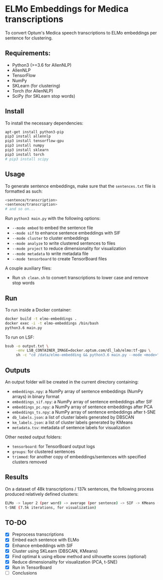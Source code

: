 # ELMo Embeddings for Medica transcriptions
To convert Optum's Medica speech transcriptions to ELMo embeddings per sentence for clustering.


## Requirements:
 * Python3 (>=3.6 for AllenNLP)
 * AllenNLP
 * TensorFlow
 * NumPy
 * SKLearn (for clustering)
 * Torch (for AllenNLP)
 * SciPy (for SKLearn stop words)


## Install
To install the necessary dependencies:

```bash
apt-get install python3-pip
pip3 install allennlp
pip3 install tensorflow-gpu
pip3 install numpy
pip3 install sklearn
pip3 install torch
# pip3 install scipy
```


## Usage
To generate sentence embeddings, make sure that the `sentences.txt` file is formatted as such:

```bash
<sentence/transcription>
<sentence/transcription>
# and so on...
```

Run `python3 main.py` with the following options:
 * `--mode embed` to embed the sentence file
 * `--mode sif` to enhance sentence embeddings with SIF
 * `--mode cluster` to cluster embeddings
 * `--mode analyze` to write clustered sentences to files
 * `--mode project` to reduce dimensionality for visualization
 * `--mode metadata` to write metadata file
 * `--mode tensorboard` to create TensorBoard files

A couple auxiliary files:
 * Run `sh clean.sh` to convert transcriptions to lower case and remove stop words


## Run
To run inside a Docker container:

```bash
docker build -t elmo-embeddings .
docker exec -i -t elmo-embeddings /bin/bash
python3.6 main.py
```

To run on LSF:

```bash
bsub -o output.txt \
     -env LSB_CONTAINER_IMAGE=docker.optum.com/dl_lab/elmo:tf-gpu \
     sh -c "cd /data/elmo-embedding && python3.6 main.py --mode <mode>"
```


## Outputs
An output folder will be created in the current directory containing:
 * `embeddings.npy`: a NumPy array of sentence embeddings (NumPy arrays) in binary format
 * `embeddings_sif.npy`: a NumPy array of sentence embeddings after SIF
 * `embeddings_pc.npy`: a NumPy array of sentence embeddings after PCA
 * `embeddings_ts.npy`: a NumPy array of sentence embeddings after t-SNE
 * `db_labels.json`: a list of cluster labels generated by DBSCAN
 * `km_labels.json`: a list of cluster labels generated by KMeans
 * `metadata.tsv`: metadata of sentence labels for visualization

Other nested output folders:
 * `tensorboard`: for TensorBoard output logs
 * `groups`: for clustered sentences
 * `trimmed`: for another copy of embeddings/sentences with specified clusters removed


## Results
On a dataset of 48k transcriptions / 137k sentences, the following process produced relatively defined clusters:
```bash
ELMo -> layer 2 (per word) -> average (per sentence) -> SIF -> KMeans (k=100)
t-SNE (7.5k iterations, for visualization)
```


## TO-DO
 - [x] Preprocess transcriptions
 - [x] Embed each sentence with ELMo
 - [x] Enhance embeddings with SIF
 - [x] Cluster using SKLearn (DBSCAN, KMeans)
 - [x] Find optimal k using elbow method and silhouette scores (optional)
 - [x] Reduce dimensionality for visualization (PCA, t-SNE)
 - [x] Run in TensorBoard
 - [ ] Conclusions
